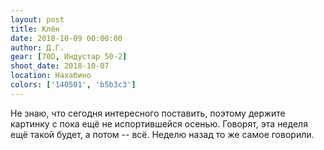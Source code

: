 ```yaml
---
layout: post
title: Клён
date: 2018-10-09 00:00:00
author: Д.Г.
gear: [70D, Индустар 50-2]
shoot_date: 2018-10-07
location: Нахабино
colors: ['140501', 'b5b3c3']
---
```

Не знаю, что сегодня интересного поставить, поэтому держите картинку с пока ещё не испортившейся осенью. Говорят, эта неделя ещё такой будет, а потом -- всё. Неделю назад то же самое говорили.
